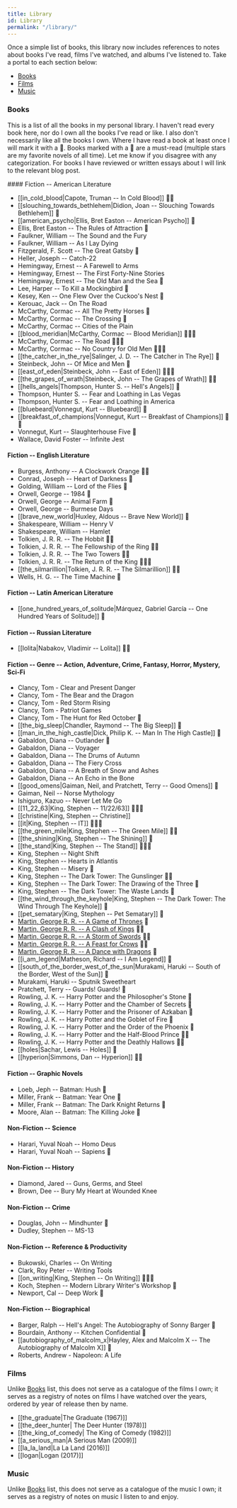 ```yaml
---
title: Library
id: Library
permalink: "/library/"
---
```


Once a simple list of books, this library now includes references to notes about books I've read, films I've watched, and albums I've listened to. Take a portal to each section below:

* <a class="internal-link nopreview" href="#books">Books</a>
* <a class="internal-link nopreview" href="#films">Films</a>
* <a class="internal-link nopreview" href="#music">Music</a>

### Books

This is a list of all the books in my personal library. I haven't read every book here, nor do I own all the books I've read or like. I also don't necessarily like all the books I own. Where I have read a book at least once I will mark it with a 📖. Books marked with a 🌟 are a must-read (multiple stars are my favorite novels of all time). Let me know if you disagree with any categorization. For books I have reviewed or written essays about I will link to the relevant blog post.

<div markdown="1" class="library-list">
#### Fiction -- American Literature

* [[in_cold_blood|Capote, Truman -- In Cold Blood]] 📖🌟
* [[slouching_towards_bethlehem|Didion, Joan -- Slouching Towards Bethlehem]] 📖
* [[american_psycho|Ellis, Bret Easton -- American Psycho]] 📖
* Ellis, Bret Easton -- The Rules of Attraction 📖
* Faulkner, William -- The Sound and the Fury
* Faulkner, William -- As I Lay Dying 
* Fitzgerald, F. Scott -- The Great Gatsby 📖
* Heller, Joseph -- Catch-22 
* Hemingway, Ernest -- A Farewell to Arms
* Hemingway, Ernest -- The First Forty-Nine Stories
* Hemingway, Ernest -- The Old Man and the Sea 📖
* Lee, Harper -- To Kill a Mockingbird 📖
* Kesey, Ken -- One Flew Over the Cuckoo's Nest 📖
* Kerouac, Jack -- On The Road 
* McCarthy, Cormac -- All The Pretty Horses 📖
* McCarthy, Cormac -- The Crossing 📖
* McCarthy, Cormac -- Cities of the Plain
* [[blood_meridian|McCarthy, Cormac -- Blood Meridian]] 📖🌟🌟
* McCarthy, Cormac -- The Road 📖🌟🌟
* McCarthy, Cormac -- No Country for Old Men 📖🌟🌟
* [[the_catcher_in_the_rye|Salinger, J. D. -- The Catcher in The Rye]] 📖
* Steinbeck, John -- Of Mice and Men 📖
* [[east_of_eden|Steinbeck, John -- East of Eden]] 📖🌟🌟
* [[the_grapes_of_wrath|Steinbeck, John -- The Grapes of Wrath]] 📖🌟
* [[hells_angels|Thompson, Hunter S. -- Hell's Angels]] 📖
* Thompson, Hunter S. -- Fear and Loathing in Las Vegas
* Thompson, Hunter S. -- Fear and Loathing in America
* [[bluebeard|Vonnegut, Kurt -- Bluebeard]] 📖
* [[breakfast_of_champions|Vonnegut, Kurt -- Breakfast of Champions]] 📖🌟
* Vonnegut, Kurt -- Slaughterhouse Five 📖
* Wallace, David Foster -- Infinite Jest

#### Fiction -- English Literature

* Burgess, Anthony -- A Clockwork Orange 📖🌟
* Conrad, Joseph -- Heart of Darkness 📖
* Golding, William -- Lord of the Flies 📖
* Orwell, George -- 1984 📖
* Orwell, George -- Animal Farm 📖
* Orwell, George -- Burmese Days
* [[brave_new_world|Huxley, Aldous -- Brave New World]] 📖
* Shakespeare, William -- Henry V
* Shakespeare, William -- Hamlet
* Tolkien, J. R. R. -- The Hobbit 📖🌟
* Tolkien, J. R. R. -- The Fellowship of the Ring 📖🌟
* Tolkien, J. R. R. -- The Two Towers 📖🌟
* Tolkien, J. R. R. -- The Return of the King 📖🌟🌟
* [[the_silmarillion|Tolkien, J. R. R. -- The Silmarillion]] 📖🌟
* Wells, H. G. -- The Time Machine 📖

#### Fiction -- Latin American Literature

* [[one_hundred_years_of_solitude|Márquez, Gabriel García -- One Hundred Years of Solitude]] 📖

#### Fiction -- Russian Literature

* [[lolita|Nabakov, Vladimir -- Lolita]] 📖🌟

#### Fiction -- Genre -- Action, Adventure, Crime, Fantasy, Horror, Mystery, Sci-Fi

* Clancy, Tom - Clear and Present Danger
* Clancy, Tom - The Bear and the Dragon
* Clancy, Tom - Red Storm Rising
* Clancy, Tom - Patriot Games
* Clancy, Tom - The Hunt for Red October 📖
* [[the_big_sleep|Chandler, Raymond -- The Big Sleep]] 📖
* [[man_in_the_high_castle|Dick, Philip K. -- Man In The High Castle]] 📖
* Gabaldon, Diana -- Outlander 📖
* Gabaldon, Diana -- Voyager
* Gabaldon, Diana -- The Drums of Autumn
* Gabaldon, Diana -- The Fiery Cross
* Gabaldon, Diana -- A Breath of Snow and Ashes
* Gabaldon, Diana -- An Echo in the Bone
* [[good_omens|Gaiman, Neil, and Pratchett, Terry -- Good Omens]] 📖
* Gaiman, Neil -- Norse Mythology
* Ishiguro, Kazuo -- Never Let Me Go
* [[11_22_63|King, Stephen -- 11/22/63]] 📖🌟🌟
* [[christine|King, Stephen -- Christine]]
* [[it|King, Stephen -- IT]] 📖🌟🌟
* [[the_green_mile|King, Stephen -- The Green Mile]] 📖🌟
* [[the_shining|King, Stephen -- The Shining]] 📖
* [[the_stand|King, Stephen -- The Stand]] 📖🌟🌟
* King, Stephen -- Night Shift
* King, Stephen -- Hearts in Atlantis
* King, Stephen -- Misery 📖
* King, Stephen -- The Dark Tower: The Gunslinger 📖🌟
* King, Stephen -- The Dark Tower: The Drawing of the Three 📖
* King, Stephen -- The Dark Tower: The Waste Lands 📖
* [[the_wind_through_the_keyhole|King, Stephen -- The Dark Tower: The Wind Through The Keyhole]] 📖
* [[pet_sematary|King, Stephen -- Pet Sematary]] 📖
* [Martin, George R. R. -- A Game of Thrones](/2017-reading-list) 📖
* [Martin, George R. R. -- A Clash of Kings](/2017-reading-list) 📖🌟
* [Martin, George R. R. -- A Storm of Swords](/2017-reading-list) 📖🌟
* [Martin, George R. R. -- A Feast for Crows](/2017-reading-list) 📖🌟
* [Martin, George R. R. -- A Dance with Dragons](/2017-reading-list) 📖
* [[i_am_legend|Matheson, Richard -- I Am Legend]] 📖
* [[south_of_the_border_west_of_the_sun|Murakami, Haruki -- South of the Border, West of the Sun]] 📖
* Murakami, Haruki -- Sputnik Sweetheart
* Pratchett, Terry -- Guards! Guards! 📖
* Rowling, J. K. -- Harry Potter and the Philosopher's Stone 📖
* Rowling, J. K. -- Harry Potter and the Chamber of Secrets 📖
* Rowling, J. K. -- Harry Potter and the Prisoner of Azkaban 📖
* Rowling, J. K. -- Harry Potter and the Goblet of Fire 📖
* Rowling, J. K. -- Harry Potter and the Order of the Phoenix 📖
* Rowling, J. K. -- Harry Potter and the Half-Blood Prince 📖🌟
* Rowling, J. K. -- Harry Potter and the Deathly Hallows 📖🌟
* [[holes|Sachar, Lewis -- Holes]] 📖
* [[hyperion|Simmons, Dan -- Hyperion]] 📖🌟

#### Fiction -- Graphic Novels

* Loeb, Jeph -- Batman: Hush 📖
* Miller, Frank -- Batman: Year One 📖
* Miller, Frank -- Batman: The Dark Knight Returns 📖
* Moore, Alan -- Batman: The Killing Joke 📖

#### Non-Fiction -- Science

* Harari, Yuval Noah -- Homo Deus
* Harari, Yuval Noah -- Sapiens 📖

#### Non-Fiction -- History

* Diamond, Jared -- Guns, Germs, and Steel
* Brown, Dee -- Bury My Heart at Wounded Knee
	
#### Non-Fiction -- Crime
	
* Douglas, John -- Mindhunter 📖
* Dudley, Stephen -- MS-13

#### Non-Fiction -- Reference & Productivity

* Bukowski, Charles -- On Writing
* Clark, Roy Peter -- Writing Tools
* [[on_writing|King, Stephen -- On Writing]] 📖🌟🌟
* Koch, Stephen -- Modern Library Writer's Workshop 📖
* Newport, Cal -- Deep Work 📖

#### Non-Fiction -- Biographical

* Barger, Ralph -- Hell's Angel: The Autobiography of Sonny Barger 📖
* Bourdain, Anthony -- Kitchen Confidential 📖
* [[autobiography_of_malcolm_x|Hayley, Alex and Malcolm X -- The Autobiography of Malcolm X]] 📖
* Roberts, Andrew - Napoleon: A Life

### Films

Unlike <a class="internal-link nopreview" href="#books">Books</a> list, this does not serve as a catalogue of the films I own; it serves as a registry of notes on films I have watched over the years, ordered by year of release then by name.

* [[the_graduate|The Graduate (1967)]]
* [[the_deer_hunter| The Deer Hunter (1978)]]
* [[the_king_of_comedy| The King of Comedy (1982)]]
* [[a_serious_man|A Serious Man (2009)]]
* [[la_la_land|La La Land (2016)]]
* [[logan|Logan (2017)]]

### Music

Unlike <a class="internal-link nopreview" href="#books">Books</a> list, this does not serve as a catalogue of the music I own; it serves as a registry of notes on music I listen to and enjoy.

</div>
